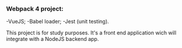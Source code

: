 ### Webpack 4 project:

-VueJS;
-Babel loader;
-Jest (unit testing).

This project is for study purposes.
It's a front end application wich will integrate with a NodeJS backend app.
